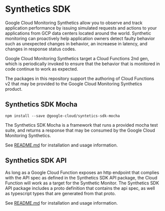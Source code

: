 # Synthetics SDK

Google Cloud Monitoring Synthetics allow you to observe and track application performance by issuing simulated requests and actions to your applications from GCP data centers located around the world. Synthetic monitoring can proactively help application owners detect faulty behavior such as unexpected changes in behavior, an increaese in latency, and changes in response status codes.

Google Cloud Monitoring Synthetics target a Cloud Functions 2nd gen, which is periodically invoked to ensure that the behavior that is monitored in code continue to work as expected. 

The packages in this repository support the authoring of Cloud Functions v2 that may be provided to the Google Cloud Monitoring Synthetics product.

## Synthetics SDK Mocha

```
npm install --save @google-cloud/syntetics-sdk-mocha
```

The Synthetics SDK Mocha is a framework that runs a provided mocha test suite, and returns a response that may be consumed by the Google Cloud Monitoring Synthetics.

See [README.md](packages/synthetics-sdk-mocha/README.md) for installation and usage information.

## Synthetics SDK API

As long as a Google Cloud Function exposes an http endpoint that complies with the API spec as defined in the Synthetics SDK API package, the Cloud Function will work as a target for the Synthetic Monitor. The Synthetics SDK API package includes a proto definition that contains the api spec, as well as typescript types that are generated from that proto.

See [README.md](packages/synthetics-sdk-api/README.md) for installation and usage information.